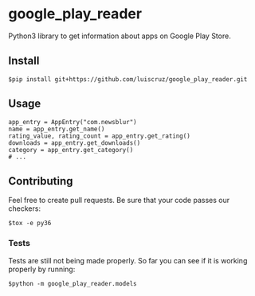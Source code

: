 # google_play_reader

Python3 library to get information about apps on Google Play Store.

## Install

```
$pip install git+https://github.com/luiscruz/google_play_reader.git
```

## Usage

```
app_entry = AppEntry("com.newsblur")
name = app_entry.get_name()
rating_value, rating_count = app_entry.get_rating()
downloads = app_entry.get_downloads()
category = app_entry.get_category()
# ...
```

## Contributing

Feel free to create pull requests.
Be sure that your code passes our checkers:

```
$tox -e py36
```
### Tests

Tests are still not being made properly.
So far you can see if it is working properly by running:

```
$python -m google_play_reader.models
```

